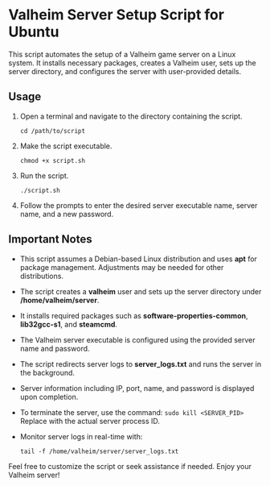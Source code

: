 Valheim Server Setup Script for Ubuntu
===========================

This script automates the setup of a Valheim game server on a Linux system. It installs necessary packages, creates a Valheim user, sets up the server directory, and configures the server with user-provided details.

Usage
-----

1.  Open a terminal and navigate to the directory containing the script.
    
    ```cd /path/to/script   ```

2.  Make the script executable.

    ```chmod +x script.sh   ```

3.  Run the script.  

    ```./script.sh   ```

4.  Follow the prompts to enter the desired server executable name, server name, and a new password.
    
Important Notes
---------------

*   This script assumes a Debian-based Linux distribution and uses **apt** for package management. Adjustments may be needed for other distributions.
    
*   The script creates a **valheim** user and sets up the server directory under **/home/valheim/server**.
    
*   It installs required packages such as **software-properties-common**, **lib32gcc-s1**, and **steamcmd**.
    
*   The Valheim server executable is configured using the provided server name and password.
    
*   The script redirects server logs to **server\_logs.txt** and runs the server in the background.
    
*   Server information including IP, port, name, and password is displayed upon completion.
    
*   To terminate the server, use the command:
    ```sudo kill <SERVER_PID>```
    Replace with the actual server process ID.

*   Monitor server logs in real-time with:
    
    ```tail -f /home/valheim/server/server_logs.txt   ```

Feel free to customize the script or seek assistance if needed. Enjoy your Valheim server!
